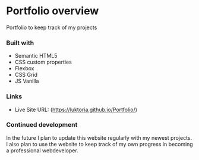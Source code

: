 # Portfolio overview
Portfolio to keep track of my projects

### Built with
- Semantic HTML5
- CSS custom properties
- Flexbox
- CSS Grid
- JS Vanilla

### Links

- Live Site URL: (https://luktoria.github.io/Portfolio/)

### Continued development

In the future I plan to update this website regularly with my newest projects. I also plan to use the website to keep track of my own progress in becoming a professional webdeveloper. 
